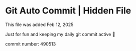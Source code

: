 # Git Auto Commit | Hidden File

This file was added Feb 12, 2025

Just for fun and keeping my daily git commit active 🤪

commit number: 490513
